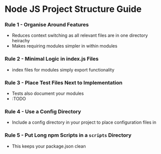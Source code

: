# Node JS Project Structure Guide

### Rule 1 - Organise Around Features
- Reduces context switching as all relevant files are in one directory heirachy
- Makes requiring modules simpler in within modules

### Rule 2 - Minimal Logic in index.js Files
- index files for modules simply export functionality

### Rule 3 - Place Test Files Next to Implementation
- Tests also document your modules
- :TODO

### Rule 4 - Use a Config Directory
- Include a config directory in your project to place configuration files in

### Rule 5 - Put Long npm Scripts in a `scripts` Directory
- This keeps your package.json clean

